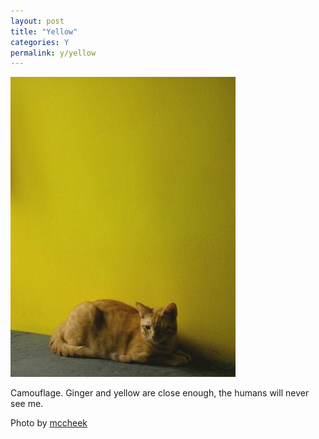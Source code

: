 ```yaml
---
layout: post
title: "Yellow"
categories: Y
permalink: y/yellow
---
```


<img src="/images/y/yellow.jpg">

Camouflage. Ginger and yellow are close enough, the humans will never see me.

Photo by <a href="http://www.flickr.com/photos/mccheek/2450380302/">mccheek</a>